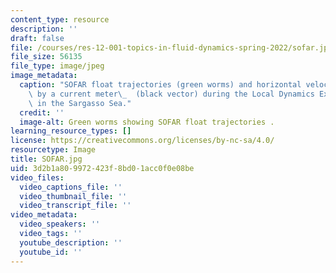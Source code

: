 ```yaml
---
content_type: resource
description: ''
draft: false
file: /courses/res-12-001-topics-in-fluid-dynamics-spring-2022/sofar.jpg
file_size: 56135
file_type: image/jpeg
image_metadata:
  caption: "SOFAR float trajectories (green worms) and horizontal velocity measured\
    \ by a current meter\_  (black vector) during the Local Dynamics Experiment conducted\
    \ in the Sargasso Sea."
  credit: ''
  image-alt: Green worms showing SOFAR float trajectories .
learning_resource_types: []
license: https://creativecommons.org/licenses/by-nc-sa/4.0/
resourcetype: Image
title: SOFAR.jpg
uid: 3d2b1a80-9972-423f-8bd0-1acc0f0e08be
video_files:
  video_captions_file: ''
  video_thumbnail_file: ''
  video_transcript_file: ''
video_metadata:
  video_speakers: ''
  video_tags: ''
  youtube_description: ''
  youtube_id: ''
---
```

